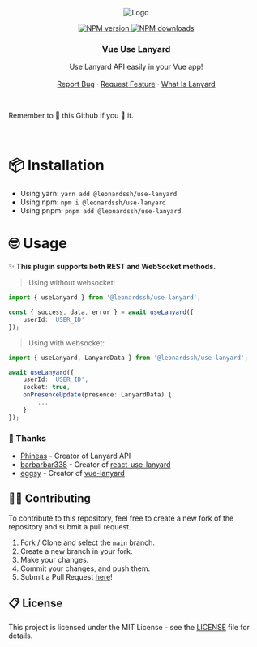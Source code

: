 <p align="center">
  <img src="https://i.imgur.com/ngMRSPs.png" alt="Logo" />
</p>

<p align="center">
  <a href="https://www.npmjs.com/package/@leonardssh/use-lanyard">
    <img src="https://img.shields.io/npm/v/@leonardssh/use-lanyard.svg?maxAge=3600&color=crimson&logo=npm" alt="NPM version" />
  </a>
  <a href="https://www.npmjs.com/package/@leonardssh/use-lanyard">
    <img src="https://img.shields.io/npm/dt/@leonardssh/use-lanyard.svg?maxAge=3600&logo=npm" alt="NPM downloads" />
  </a>
</p>

<h3 align="center"><b>Vue Use Lanyard</b></h3>

<p align="center">
  Use Lanyard API easily in your Vue app!
  <br /> <br />
  <a href="https://github.com/LeonardSSH/use-lanyard/issues">Report Bug</a>
  ·
  <a href="https://github.com/LeonardSSH/use-lanyard/issues">Request Feature</a>
  ·
  <a href="https://github.com/Phineas/lanyard">What Is Lanyard</a>
</p>

<br>

Remember to 🌟 this Github if you 💖 it.

<br>

# 📦 Installation

- Using yarn: `yarn add @leonardssh/use-lanyard`
- Using npm: `npm i @leonardssh/use-lanyard`
- Using pnpm: `pnpm add @leonardssh/use-lanyard`

# 🤓 Usage

✨ **This plugin supports both REST and WebSocket methods.**

> Using without websocket:

```ts
import { useLanyard } from '@leonardssh/use-lanyard';

const { success, data, error } = await useLanyard({
	userId: 'USER_ID'
});
```

> Using with websocket:

```ts
import { useLanyard, LanyardData } from '@leonardssh/use-lanyard';

await useLanyard({
	userId: 'USER_ID',
	socket: true,
	onPresenceUpdate(presence: LanyardData) {
		...
	}
});
```

### 🎉 Thanks

- [Phineas](https://github.com/Phineas/) - Creator of Lanyard API
- [barbarbar338](https://github.com/barbarbar338/react-use-lanyard) - Creator of [react-use-lanyard](https://github.dev/barbarbar338/react-use-lanyard)
- [eggsy](https://github.com/eggsy) - Creator of [vue-lanyard](https://github.com/eggsy/vue-lanyard/)

## 👨‍💻 Contributing

To contribute to this repository, feel free to create a new fork of the repository and submit a pull request.

1. Fork / Clone and select the `main` branch.
2. Create a new branch in your fork.
3. Make your changes.
4. Commit your changes, and push them.
5. Submit a Pull Request [here](https://github.com/LeonardSSH/vscord/pulls)!

## 📋 License

This project is licensed under the MIT License - see the [LICENSE](LICENSE) file for details.

